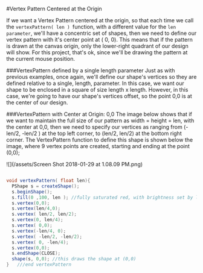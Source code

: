 #Vertex Pattern Centered at the Origin

If we want a Vertex Pattern centered at the origin, so that each time we call the `vertexPattern( len ) `function, with a different value for the `len parameter`, we'll have a concentric set of shapes, then we need to define our vertex pattern with it's center point at ( 0, 0).  This means that if the pattern is drawn at the canvas origin, only the lower-right quadrant of our design will show.  For this project, that's ok, since we'll be drawing the pattern at the current mouse position.   

###VertexPattern defined by a single length parameter
Just as with previous examples, once again, we'll define our shape's vertices so they are defined relative to a single, length, parameter.  In this case, we want our shape to be enclosed in a square of size length x length.  However, in this case, we're going to have our shape's vertices offset, so the point 0,0 is at the center of our design. 

 
###VertexPattern with Center at Origin: 0,0
The image below shows that if we want to maintain the full size of our pattern as width = height = len, with the center at 0,0, then we need to specify our vertices as ranging from (-len/2, -len/2 ) at the top left corner, to (len/2, len/2) at the bottom right corner.  The VertexPattern function to define this shape is shown below the image, where 9 vertex points are created, starting and ending at the point (0,0);

  ![](/assets/Screen Shot 2018-01-29 at 1.08.09 PM.png)
  


```java

void vertexPattern( float len){
  PShape s = createShape();
  s.beginShape();
  s.fill(0 ,100, len ); //fully saturated red, with brightness set by len
  s.vertex(0,0);
  s.vertex(len/4,0);
  s.vertex( len/2, len/2);
  s.vertex(0, len/4);
  s.vertex( 0,0);
  s.vertex(-len/4, 0);
  s.vertex( -len/2, -len/2);
  s.vertex( 0, -len/4);
  s.vertex(0,0);
  s.endShape(CLOSE);
  shape(s, 0,0); //this draws the shape at (0,0)
}   ///end vertexPattern
  

```

  
  
  